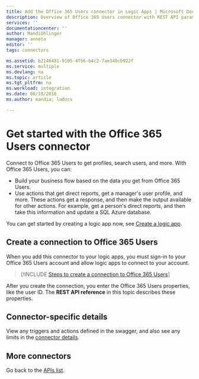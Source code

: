 ```yaml
---
title: Add the Office 365 Users connector in Logic Apps | Microsoft Docs
description: Overview of Office 365 Users connector with REST API parameters
services: ''
documentationcenter: ''
author: MandiOhlinger
manager: anneta
editor: ''
tags: connectors

ms.assetid: b2146481-9105-4f56-b4c2-7ae340cb922f
ms.service: multiple
ms.devlang: na
ms.topic: article
ms.tgt_pltfrm: na
ms.workload: integration
ms.date: 08/18/2016
ms.author: mandia; ladocs

---
```

# Get started with the Office 365 Users connector
Connect to Office 365 Users to get profiles, search users, and more. With Office 365 Users, you can:

* Build your business flow based on the data you get from Office 365 Users. 
* Use actions that get direct reports, get a manager's user profile, and more. These actions get a response, and then make the output available for other actions. For example, get a person's direct reports, and then take this information and update a SQL Azure database. 

You can get started by creating a logic app now, see [Create a logic app](../logic-apps/quickstart-create-first-logic-app-workflow.md).

## Create a connection to Office 365 Users
When you add this connector to your logic apps, you must sign-in to your Office 365 Users account and allow logic apps to connect to your account.

> [!INCLUDE [Steps to create a connection to Office 365 Users](../../includes/connectors-create-api-office365users.md)]

After you create the connection, you enter the Office 365 Users properties, like the user ID. The **REST API reference** in this topic describes these properties.

## Connector-specific details

View any triggers and actions defined in the swagger, and also see any limits in the [connector details](/connectors/officeusers/).

## More connectors
Go back to the [APIs list](apis-list.md).